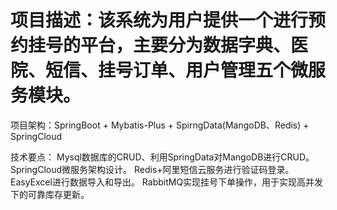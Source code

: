 # 项目描述：该系统为用户提供一个进行预约挂号的平台，主要分为数据字典、医院、短信、挂号订单、用户管理五个微服务模块。

项目架构：SpringBoot + Mybatis-Plus + SpirngData(MangoDB、Redis) + SpringCloud

技术要点：
Mysql数据库的CRUD、利用SpringData对MangoDB进行CRUD。
SpringCloud微服务架构设计。
Redis+阿里短信云服务进行验证码登录。
EasyExcel进行数据导入和导出。
RabbitMQ实现挂号下单操作，用于实现高并发下的可靠库存更新。


